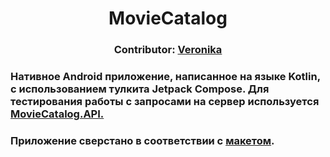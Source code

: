 <h1 align="center">MovieCatalog</h1>
<h3 align="center">Contributor: <a href="https://github.com/KumihoX" target="_blank">Veronika</a></h3>
<h3 align="left"> Нативное Android приложение, написанное на языке Kotlin, с использованием тулкита Jetpack Compose.  Для тестирования работы с запросами на сервер используется <a href="https://react-midterm.kreosoft.space/swagger/index.html" target="_blank">MovieCatalog.API.</a></h3>
<h3 align="left">Приложение сверстано в соответствии с <a href="https://www.figma.com/file/DYtQJNn8p0oK3iPV3lHSTp/Mobile-Lab-2022?node-id=0%3A1" target="_blank">макетом</a>.</h3>
